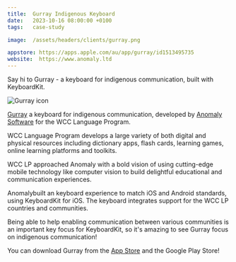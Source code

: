 ```yaml
---
title:  Gurray Indigenous Keyboard
date:   2023-10-16 08:00:00 +0100
tags:   case-study

image:  /assets/headers/clients/gurray.png

appstore: https://apps.apple.com/au/app/gurray/id1513495735
website:  https://www.anomaly.ltd
---
```


Say hi to Gurray - a keyboard for indigenous communication, built with KeyboardKit.

![Gurray icon]({{page.image}})

[Gurray]({{page.appstore}}) a keyboard for indigenous communication, developed by [Anomaly Software]({{page.twitter}}) for the WCC Language Program.

WCC Language Program develops a large variety of both digital and physical resources including dictionary apps, flash cards, learning games, online learning platforms and toolkits.

WCC LP approached Anomaly with a bold vision of using cutting-edge mobile technology like computer vision to build delightful educational and communication experiences.

Anomalybuilt an keyboard experience to match iOS and Android standards, using KeyboardKit for iOS. The keyboard integrates support for the WCC LP countries and communities.

Being able to help enabling communication between various communities is an important key focus for KeyboardKit, so it's amazing to see Gurray focus on indigenous communication!

You can download Gurray from the [App Store]({{page.appstore}}) and the Google Play Store!
